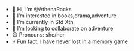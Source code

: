 - 👋 Hi, I’m @AthenaRocks
- 👀 I’m interested in books,drama,adventure
- 🌱 I’m currently in Std Xth
- 💞️ I’m looking to collaborate on adventure
- 😄 Pronouns: she/her
- ⚡ Fun fact: I have never lost in a memory game

<!---
AthenaRocks/AthenaRocks is a ✨ special ✨ repository because its `README.md` (this file) appears on your GitHub profile.
You can click the Preview link to take a look at your changes.
--->
